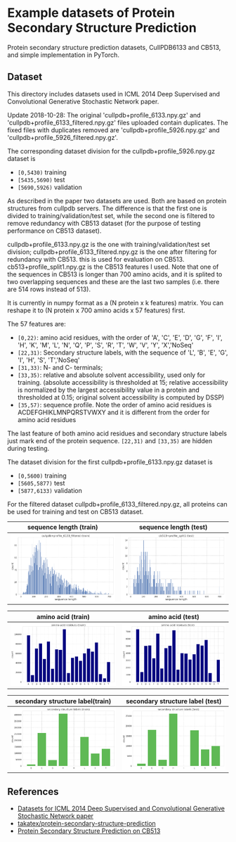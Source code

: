 # Example datasets of Protein Secondary Structure Prediction

Protein secondary structure prediction datasets, CullPDB6133 and CB513, and simple implementation in PyTorch.

## Dataset

This directory includes datasets used in ICML 2014 Deep Supervised and Convolutional Generative Stochastic Network paper.

Update 2018-10-28:
The original 'cullpdb+profile_6133.npy.gz' and 'cullpdb+profile_6133_filtered.npy.gz' files uploaded contain duplicates.
The fixed files with duplicates removed are 'cullpdb+profile_5926.npy.gz' and 'cullpdb+profile_5926_filtered.npy.gz'.

The corresponding dataset division for the cullpdb+profile_5926.npy.gz dataset is

- `[0,5430)` training
- `[5435,5690)` test
- `[5690,5926)` validation

As described in the paper two datasets are used. Both are based on protein structures from cullpdb servers.
The difference is that the first one is divided to training/validation/test set,
while the second one is filtered to remove redundancy with CB513 dataset (for the purpose of testing performance on CB513 dataset).

cullpdb+profile_6133.npy.gz is the one with training/validation/test set division;
cullpdb+profile_6133_filtered.npy.gz is the one after filtering for redundancy with CB513. this is used for evaluation on CB513.
cb513+profile_split1.npy.gz is the CB513 features I used.
Note that one of the sequences in CB513 is longer than 700 amino acids, and it is splited to two overlapping sequences and these are the last two samples (i.e. there are 514 rows instead of 513).

It is currently in numpy format as a (N protein x k features) matrix. You can reshape it to (N protein x 700 amino acids x 57 features) first.

The 57 features are:
- `[0,22)`: amino acid residues, with the order of 'A', 'C', 'E', 'D', 'G', 'F', 'I', 'H', 'K', 'M', 'L', 'N', 'Q', 'P', 'S', 'R', 'T', 'W', 'V', 'Y', 'X','NoSeq'
- `[22,31)`: Secondary structure labels, with the sequence of 'L', 'B', 'E', 'G', 'I', 'H', 'S', 'T','NoSeq'
- `[31,33)`: N- and C- terminals;
- `[33,35)`: relative and absolute solvent accessibility, used only for training. (absolute accessibility is thresholded at 15; relative accessibility is normalized by the largest accessibility value in a protein and thresholded at 0.15; original solvent accessibility is computed by DSSP)
- `[35,57)`: sequence profile. Note the order of amino acid residues is ACDEFGHIKLMNPQRSTVWXY and it is different from the order for amino acid residues

The last feature of both amino acid residues and secondary structure labels just mark end of the protein sequence.
`[22,31)` and `[33,35)` are hidden during testing.

The dataset division for the first cullpdb+profile_6133.npy.gz dataset is
- `[0,5600)` training
- `[5605,5877)` test
- `[5877,6133)` validation

For the filtered dataset cullpdb+profile_6133_filtered.npy.gz, all proteins can be used for training and test on CB513 dataset.

|sequence length (train)|sequence length (test)|
|:-:|:-:|
|![](figure/seqlen_train.png)|![](figure/seqlen_test.png)|

|amino acid (train)|amino acid (test)|
|:-:|:-:|
|![](figure/amino_acid_train.png)|![](figure/amino_acid_test.png)|

|secondary structure label(train)|secondary structure label (test)|
|:-:|:-:|
|![](figure/secondary_structure_train.png)|![](figure/secondary_structure_test.png)|

## References

- [Datasets for ICML 2014 Deep Supervised and Convolutional Generative Stochastic Network paper](http://www.princeton.edu/~jzthree/datasets/ICML2014/)
- [takatex/protein-secondary-structure-prediction](https://github.com/takatex/protein-secondary-structure-prediction)
- [Protein Secondary Structure Prediction on CB513](https://paperswithcode.com/sota/protein-secondary-structure-prediction-on-1)
